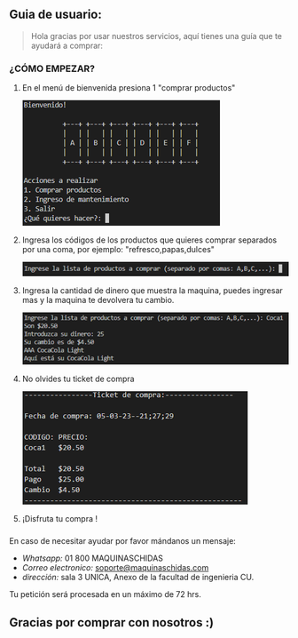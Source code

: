 ## Guia de usuario:


>Hola gracias por usar nuestros servicios, aquí tienes una guía que te ayudará a comprar:

  

### ¿CÓMO EMPEZAR?

 1. En el menú de bienvenida presiona  1 "comprar productos"

	![enter image description here](https://raw.githubusercontent.com/Francisco-Galindo/ideal-potato/main/Imagenes/menu1.png?token=GHSAT0AAAAAAB6YBBGGNPOKWN6O6LIZQAPQZAFLO4A)
 2. Ingresa los códigos de los productos que quieres comprar separados por una coma, por ejemplo: "refresco,papas,dulces"

	![enter image description here](https://raw.githubusercontent.com/Francisco-Galindo/ideal-potato/main/Imagenes/menu2.png?token=GHSAT0AAAAAAB6YBBGG2TPH3LI4RZ42L2QEZAFMDEQ)
 3. Ingresa la cantidad de dinero que muestra la maquina, puedes ingresar mas y la maquina te devolvera tu cambio.

	![enter image description here](https://raw.githubusercontent.com/Francisco-Galindo/ideal-potato/main/Imagenes/menu3.png?token=GHSAT0AAAAAAB6YBBGHUPEX3JLVQVDUS3BSZAFMDPA)
 4. No olvides tu ticket de compra
	
	![enter image description here](https://raw.githubusercontent.com/Francisco-Galindo/ideal-potato/main/Imagenes/ticket.png?token=GHSAT0AAAAAAB6YBBGHATNFBHNCQO6MLDC2ZAFMDWA)
 5. ¡Disfruta tu compra !

###

En caso de necesitar ayudar por favor mándanos un mensaje:
 - *Whatsapp:* 01 800 MAQUINASCHIDAS
- *Correo electronico:* soporte@maquinaschidas.com
- *dirección:* sala 3 UNICA, Anexo de la facultad de ingenieria CU.

Tu petición será procesada en un máximo de 72 hrs.

## Gracias por comprar con nosotros :)